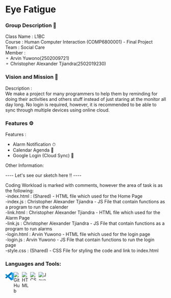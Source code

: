 # Eye Fatigue <br />
### Group Description 👥
Class Name : L1BC <br />
Course     : Human Computer Interaction (COMP6800001) - Final Project <br />
Team       : Social Care <br />
Member     : <br />
⚬ Arvin Yuwono(2502009721)<br />
⚬ Christopher Alexander Tjiandra(2502019230)<br />

### Vision and Mission 🤔
Description : <br />
We make a project for many programmers to help them by reminding for doing their activities and others stuff instead of just staring at the monitor all day   long. No login is required, however, it is recommended to be able to sync through multiple devices using online cloud.

### Features ⚙️
Features :<br />
 - Alarm Notification ⏱<br />
 - Calendar Agenda 📆<br />
 - Google Login (Cloud Sync) 📲<br />

Other Information:<br />

----  Let's see our sketch here !!  ---- <br/>

Coding Workload is marked with comments, however the area of task is as the following: <br/>
-index.html : (Shared) - HTML file which used for the Home Page <br/>
-index.js   : Christopher Alexander Tjiandra - JS File that contain functions as a program to run the calender <br/>
-link.html  : Christopher Alexander Tjiandra -  HTML file which used for the Alarm Page <br/>
-link.js    : Christopher Alexander Tjiandra -  JS File that contain functions as a program to run alarms <br/>
-login.html : Arvin Yuwono -  HTML file which used for the login page <br/>
-login.js   :  Arvin Yuwono - JS File that contain functions to run the login page <br/>
-style.css  : (Shared) -  CSS File for styling the code and link to index.html <br/>


### Languages and Tools: 

<img align="left" alt="Visual Studio Code" width="26px" src="https://raw.githubusercontent.com/github/explore/80688e429a7d4ef2fca1e82350fe8e3517d3494d/topics/visual-studio-code/visual-studio-code.png" />
<img align="left" alt="GitHub" width="26px" 
src="https://github.githubassets.com/images/modules/logos_page/GitHub-Mark.png" />
<img align="left" alt="HTML" width="26px"
src="https://w7.pngwing.com/pngs/201/90/png-transparent-logo-html-html5.png" />
<img align="left" alt="CSS" width="26px" height="26px"
src="https://w7.pngwing.com/pngs/696/424/png-transparent-logo-css-css3-thumbnail.png" />
<img align="left" alt="Javacsript" width="26px" height="26px"
src="https://upload.wikimedia.org/wikipedia/commons/thumb/9/99/Unofficial_JavaScript_logo_2.svg/2048px-Unofficial_JavaScript_logo_2.svg.png" />

